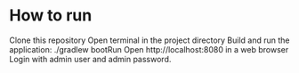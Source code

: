 # How to run
Clone this repository 
Open terminal in the project directory 
Build and run the application: ./gradlew bootRun 
Open http://localhost:8080 in a web browser 
Login with admin user and admin password. 
